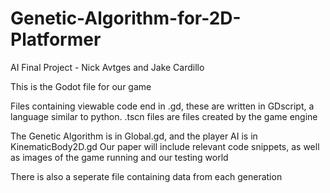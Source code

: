 # Genetic-Algorithm-for-2D-Platformer
AI Final Project - Nick Avtges and Jake Cardillo

This is the Godot file for our game

Files containing viewable code end in .gd, these are written in GDscript, a language similar to python. 
.tscn files are files created by the game engine

The Genetic Algorithm is in Global.gd, and the player AI is in KinematicBody2D.gd
Our paper will include relevant code snippets, as well as images of the game running and our testing world

There is also a seperate file containing data from each generation
